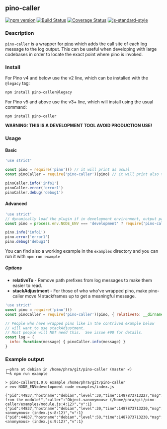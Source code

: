## pino-caller
[![npm version](https://img.shields.io/npm/v/pino-caller)](https://www.npmjs.com/package/pino-caller)
[![Build Status](https://img.shields.io/github/workflow/status/pinojs/pino-caller/CI)](https://github.com/pinojs/pino-caller/actions)
[![Coverage Status](https://coveralls.io/repos/github/pinojs/pino-caller/badge.svg?branch=master)](https://coveralls.io/github/pinojs/pino-caller?branch=master)
[![js-standard-style](https://img.shields.io/badge/code%20style-standard-brightgreen.svg?style=flat)](https://standardjs.com/)

### Description
`pino-caller` is a wrapper for [pino](https://github.com/pinojs/pino) which adds the call site of each log message to the log output.
This can be useful when developing with large codebases in order to locate the exact point where pino is invoked.

### Install

For Pino v4 and below use the v2 line, which can be installed with the `@legacy` tag:

```sh
npm install pino-caller@legacy
``` 

For Pino v5 and above use the v3+ line, which will install using the usual command:

```
npm install pino-caller
```

**WARNING: THIS IS A DEVELOPMENT TOOL AVOID PRODUCTION USE!**

### Usage

#### Basic
```js
'use strict'

const pino = require('pino')() // it will print as usual
const pinoCaller = require('pino-caller')(pino) // it will print also the calling site

pinoCaller.info('info1')
pinoCaller.error('error1')
pinoCaller.debug('debug1')
```

#### Advanced
```js
'use strict'
// dynamically load the plugin if in development environment, output paths relative to __dirname
const pino = process.env.NODE_ENV === 'development' ? require('pino-caller')(require('pino')(), { relativeTo: __dirname }) : require('pino')()

pino.info('info1')
pino.error('error1')
pino.debug('debug1')
```

You can find also a working example in the `examples` directory and you can run it with `npm run example`

##### Options

- **relativeTo** - Remove path prefixes from log messages to make them easier to read.
- **stackAdjustment** - For those of who who've wrapped pino, make pino-caller move N stackframes up to get a meaningful message.

```js
'use strict'
const pino = require('pino')()
const pinoCaller = require('pino-caller')(pino, { relativeTo: __dirname, stackAdjustment: 1 })

// People who have wrapped pino like in the contrived example below 
// will want to use stackAdjustment.
// Most people will NOT need this.  See issue #90 for details.
const log = {
  info: function(message) { pinoCaller.info(message) }
}
```

### Example output

```
╭─phra at debian in /home/phra/git/pino-caller (master ✔)
╰─λ npm run example

> pino-caller@1.0.0 example /home/phra/git/pino-caller
> env NODE_ENV=development node examples/index.js

{"pid":44837,"hostname":"debian","level":30,"time":1487873713227,"msg":"hello from the module!","caller":"Object.<anonymous> (/home/phra/git/pino-caller/examples/module.js:4:12)","v":1}
{"pid":44837,"hostname":"debian","level":30,"time":1487873713230,"msg":"info1","caller":"Object.<anonymous> (index.js:8:12)","v":1}
{"pid":44837,"hostname":"debian","level":50,"time":1487873713230,"msg":"error1","caller":"Object.<anonymous> (index.js:9:12)","v":1}
```
